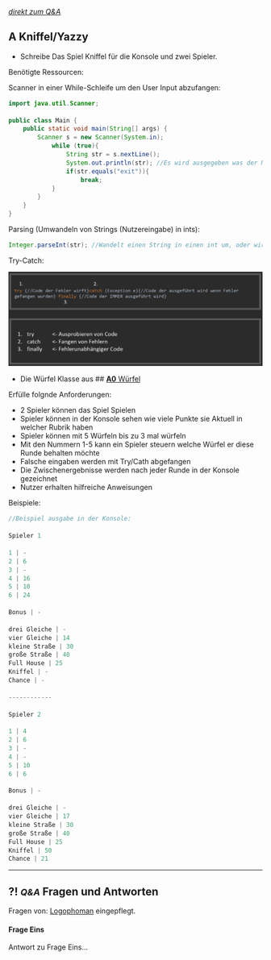 *[direkt zum Q&A](#-qa-fragen-und-antworten)*

## **A** Kniffel/Yazzy


- Schreibe Das Spiel Kniffel für die Konsole und zwei Spieler. 

Benötigte Ressourcen:

Scanner in einer While-Schleife um den User Input abzufangen:

```Java
import java.util.Scanner;

public class Main {
    public static void main(String[] args) {
        Scanner s = new Scanner(System.in);
            while (true){
                String str = s.nextLine();
                System.out.println(str); //Es wird ausgegeben was der Nutzer eingibt.
                if(str.equals("exit")){
                    break;
            }
        }
    }
}
```

Parsing (Umwandeln von Strings (Nutzereingabe) in ints): 

```Java
Integer.parseInt(str); //Wandelt einen String in einen int um, oder wirft einen Fehler.
```


Try-Catch:

![Try-Catch](trycatch.JPG)

- Die Würfel Klasse aus ## [**A0** Würfel](L01)  

Erfülle folgnde Anforderungen: 

- 2 Spieler können das Spiel Spielen
- Spieler können in der Konsole sehen wie viele Punkte sie Aktuell in welcher Rubrik haben
- Spieler können mit 5 Würfeln bis zu 3 mal würfeln
- Mit den Nummern 1-5 kann ein Spieler steuern welche Würfel er diese Runde behalten möchte
- Falsche eingaben werden mit Try/Cath abgefangen
- Die Zwischenergebnisse werden nach jeder Runde in der Konsole gezeichnet
- Nutzer erhalten hilfreiche Anweisungen

Beispiele:
```Java
//Beispiel ausgabe in der Konsole:

Spieler 1

1 | -
2 | 6
3 | -
4 | 16
5 | 10
6 | 24

Bonus | - 

drei Gleiche | -
vier Gleiche | 14
kleine Straße | 30
große Straße | 40
Full House | 25
Kniffel | -
Chance | -

------------

Spieler 2

1 | 4
2 | 6
3 | -
4 | -
5 | 10
6 | 6

Bonus | - 

drei Gleiche | -
vier Gleiche | 17
kleine Straße | 30
große Straße | 40
Full House | 25
Kniffel | 50
Chance | 21

```

---

## **?! _<small>Q&A</small>_** Fragen und Antworten

Fragen von: [Logophoman](https://github.com/Logophoman) eingepflegt.

#### Frage Eins
Antwort zu Frage Eins...

